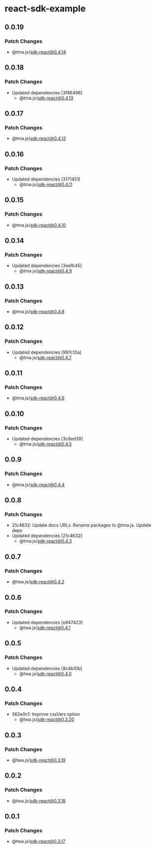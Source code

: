 # react-sdk-example

## 0.0.19

### Patch Changes

- @tma.js/sdk-react@0.4.14

## 0.0.18

### Patch Changes

- Updated dependencies [3f86496]
  - @tma.js/sdk-react@0.4.13

## 0.0.17

### Patch Changes

- @tma.js/sdk-react@0.4.12

## 0.0.16

### Patch Changes

- Updated dependencies [3171451]
  - @tma.js/sdk-react@0.4.11

## 0.0.15

### Patch Changes

- @tma.js/sdk-react@0.4.10

## 0.0.14

### Patch Changes

- Updated dependencies [3eafb45]
  - @tma.js/sdk-react@0.4.9

## 0.0.13

### Patch Changes

- @tma.js/sdk-react@0.4.8

## 0.0.12

### Patch Changes

- Updated dependencies [997c12a]
  - @tma.js/sdk-react@0.4.7

## 0.0.11

### Patch Changes

- @tma.js/sdk-react@0.4.6

## 0.0.10

### Patch Changes

- Updated dependencies [3c6ed39]
  - @tma.js/sdk-react@0.4.5

## 0.0.9

### Patch Changes

- @tma.js/sdk-react@0.4.4

## 0.0.8

### Patch Changes

- 21c4632: Update docs URLs. Rename packages to @tma.js. Update deps
- Updated dependencies [21c4632]
  - @tma.js/sdk-react@0.4.3

## 0.0.7

### Patch Changes

- @twa.js/sdk-react@0.4.2

## 0.0.6

### Patch Changes

- Updated dependencies [e947423]
  - @twa.js/sdk-react@0.4.1

## 0.0.5

### Patch Changes

- Updated dependencies [8c4b10b]
  - @twa.js/sdk-react@0.4.0

## 0.0.4

### Patch Changes

- 562e0c1: Improve cssVars option
  - @twa.js/sdk-react@0.3.20

## 0.0.3

### Patch Changes

- @twa.js/sdk-react@0.3.19

## 0.0.2

### Patch Changes

- @twa.js/sdk-react@0.3.18

## 0.0.1

### Patch Changes

- @twa.js/sdk-react@0.3.17
